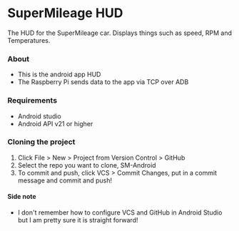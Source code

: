 # SuperMileage HUD
The HUD for the SuperMileage car. Displays things such as speed, RPM and Temperatures.

### About
- This is the android app HUD
- The Raspberry Pi sends data to the app via TCP over ADB

### Requirements
- Android studio
- Android API v21 or higher

### Cloning the project
1. Click File > New > Project from Version Control > GitHub
2. Select the repo you want to clone, SM-Android
3. To commit and push, click VCS > Commit Changes, put in a commit message and commit and push!

#### Side note
- I don't remember how to configure VCS and GitHub in Android Studio but I am pretty sure it is straight forward!